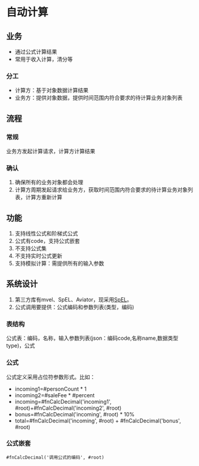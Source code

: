 # 自动计算
## 业务
* 通过公式计算结果
* 常用于收入计算，清分等
### 分工
* 计算方：基于对象数据计算结果
* 业务方：提供对象数据，提供时间范围内符合要求的待计算业务对象列表

## 流程
### 常规
业务方发起计算请求，计算方计算结果

### 确认
1. 确保所有的业务对象都会处理
1. 计算方周期发起请求给业务方，获取时间范围内符合要求的待计算业务对象列表，计算方重新计算

## 功能
1. 支持线性公式和阶梯式公式
1. 公式有code，支持公式嵌套
1. 不支持公式集
1. 不支持实时公式更新
1. 支持模拟计算：需提供所有的输入参数

## 系统设计
1. 第三方库有mvel、SpEL、Aviator，现采用[SpEL](http://docs.spring.io/spring/docs/current/spring-framework-reference/html/expressions.html)。
1. 公式调用要提供：公式编码和参数列表(类型，编码)

### 表结构
公式表：编码，名称，输入参数列表(json：编码code,名称name,数据类型type)，公式

### 公式
公式定义采用占位符参数形式。比如：
* incoming1=#personCount \* 1
* incoming2=#saleFee \* #percent
* incoming=#fnCalcDecimal('incoming1', #root)+#fnCalcDecimal('incoming2', #root)
* bonus=#fnCalcDecimal('incoming', #root) \* 10%
* total=#fnCalcDecimal('incoming', #root) + #fnCalcDecimal('bonus', #root)

### 公式嵌套
```
#fnCalcDecimal('调用公式的编码', #root)
```
